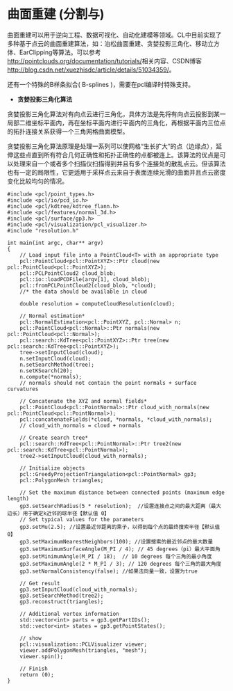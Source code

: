 # 曲面重建 (分割与)

曲面重建可以用于逆向工程、数据可视化、自动化建模等领域。CL中目前实现了多种基于点云的曲面重建算法，如：泊松曲面重建、贪婪投影三角化、移动立方体、EarClipping等算法。可以参考<http://pointclouds.org/documentation/tutorials/>相关内容、CSDN博客<http://blog.csdn.net/xuezhisdc/article/details/51034359/>。

还有一个特殊的B样条拟合( B-splines )，需要在pcl编译时特殊支持。

* **贪婪投影三角化算法**

贪婪投影三角化算法对有向点云进行三角化，具体方法是先将有向点云投影到某一局部二维坐标平面内，再在坐标平面内进行平面内的三角化，再根据平面内三位点的拓扑连接关系获得一个三角网格曲面模型。

贪婪投影三角化算法原理是处理一系列可以使网格“生长扩大”的点（边缘点），延伸这些点直到所有符合几何正确性和拓扑正确性的点都被连上。该算法的优点是可以处理来自一个或者多个扫描仪扫描得到并且有多个连接处的散乱点云。但该算法也有一定的局限性，它更适用于采样点云来自于表面连续光滑的曲面并且点云密度变化比较均匀的情况。


```
#include <pcl/point_types.h>
#include <pcl/io/pcd_io.h>
#include <pcl/kdtree/kdtree_flann.h>
#include <pcl/features/normal_3d.h>
#include <pcl/surface/gp3.h>
#include <pcl/visualization/pcl_visualizer.h>
#include "resolution.h"

int main(int argc, char** argv)
{
	// Load input file into a PointCloud<T> with an appropriate type
	pcl::PointCloud<pcl::PointXYZ>::Ptr cloud(new pcl::PointCloud<pcl::PointXYZ>);
	pcl::PCLPointCloud2 cloud_blob;
	pcl::io::loadPCDFile(argv[1], cloud_blob);
	pcl::fromPCLPointCloud2(cloud_blob, *cloud);
	//* the data should be available in cloud

	double resolution = computeCloudResolution(cloud);

	// Normal estimation*
	pcl::NormalEstimation<pcl::PointXYZ, pcl::Normal> n;
	pcl::PointCloud<pcl::Normal>::Ptr normals(new pcl::PointCloud<pcl::Normal>);
	pcl::search::KdTree<pcl::PointXYZ>::Ptr tree(new pcl::search::KdTree<pcl::PointXYZ>);
	tree->setInputCloud(cloud);
	n.setInputCloud(cloud);
	n.setSearchMethod(tree);
	n.setKSearch(20);
	n.compute(*normals);
	// normals should not contain the point normals + surface curvatures

	// Concatenate the XYZ and normal fields*
	pcl::PointCloud<pcl::PointNormal>::Ptr cloud_with_normals(new pcl::PointCloud<pcl::PointNormal>);
	pcl::concatenateFields(*cloud, *normals, *cloud_with_normals);
	// cloud_with_normals = cloud + normals

	// Create search tree*
	pcl::search::KdTree<pcl::PointNormal>::Ptr tree2(new pcl::search::KdTree<pcl::PointNormal>);
	tree2->setInputCloud(cloud_with_normals);

	// Initialize objects
	pcl::GreedyProjectionTriangulation<pcl::PointNormal> gp3;
	pcl::PolygonMesh triangles;

	// Set the maximum distance between connected points (maximum edge length)
	gp3.setSearchRadius(5 * resolution);  //设置连接点之间的最大距离（最大边长）用于确定k近邻的球半径【默认值 0】
	// Set typical values for the parameters
	gp3.setMu(2.5); //设置最近邻距离的乘子，以得到每个点的最终搜索半径【默认值 0】
	gp3.setMaximumNearestNeighbors(100); //设置搜索的最近邻点的最大数量
	gp3.setMaximumSurfaceAngle(M_PI / 4); // 45 degrees（pi）最大平面角
	gp3.setMinimumAngle(M_PI / 18);  // 10 degrees 每个三角的最小角度
	gp3.setMaximumAngle(2 * M_PI / 3); // 120 degrees 每个三角的最大角度
	gp3.setNormalConsistency(false); //如果法向量一致，设置为true

	// Get result
	gp3.setInputCloud(cloud_with_normals);
	gp3.setSearchMethod(tree2);
	gp3.reconstruct(triangles);

	// Additional vertex information
	std::vector<int> parts = gp3.getPartIDs();
	std::vector<int> states = gp3.getPointStates();

	// show
	pcl::visualization::PCLVisualizer viewer;
	viewer.addPolygonMesh(triangles, "mesh");
	viewer.spin();

	// Finish
	return (0);
}
```